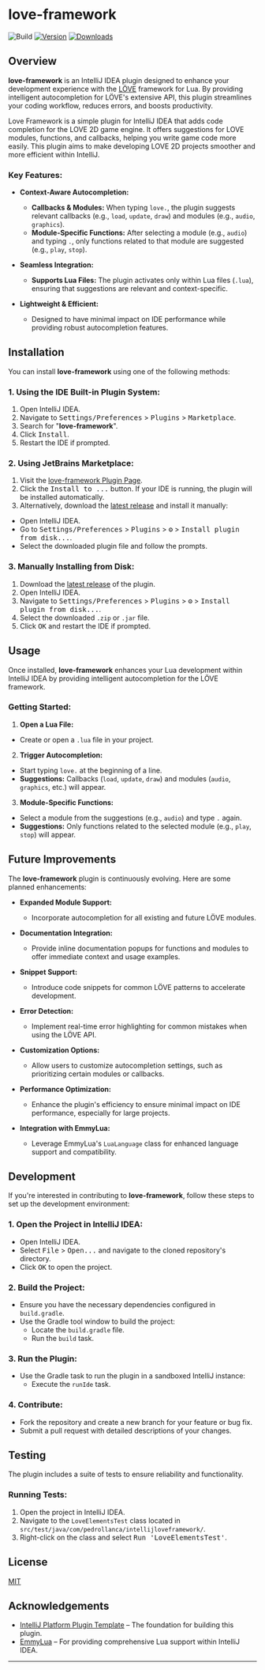 # love-framework

![Build](https://github.com/pedrollanca/intellij-love-framework/workflows/Build/badge.svg)
[![Version](https://img.shields.io/jetbrains/plugin/v/MARKETPLACE_ID.svg)](https://plugins.jetbrains.com/plugin/MARKETPLACE_ID)
[![Downloads](https://img.shields.io/jetbrains/plugin/d/MARKETPLACE_ID.svg)](https://plugins.jetbrains.com/plugin/MARKETPLACE_ID)

## Overview

**love-framework** is an IntelliJ IDEA plugin designed to enhance your development experience with
the [LÖVE](https://love2d.org/) framework for Lua. By providing intelligent autocompletion for LÖVE's extensive API,
this plugin streamlines your coding workflow, reduces errors, and boosts productivity.

<!-- Plugin description -->
Love Framework is a simple plugin for IntelliJ IDEA that adds code completion for the LOVE 2D game engine. It offers
suggestions for LOVE modules, functions, and callbacks, helping you write game code more easily. This plugin aims to
make developing LOVE 2D projects smoother and more efficient within IntelliJ.
<!-- Plugin description end -->

### **Key Features:**

- **Context-Aware Autocompletion:**
  - **Callbacks & Modules:** When typing `love.`, the plugin suggests relevant callbacks (e.g., `load`, `update`,
    `draw`) and modules (e.g., `audio`, `graphics`).
  - **Module-Specific Functions:** After selecting a module (e.g., `audio`) and typing `.`, only functions related to
    that module are suggested (e.g., `play`, `stop`).

- **Seamless Integration:**
  - **Supports Lua Files:** The plugin activates only within Lua files (`.lua`), ensuring that suggestions are relevant
    and context-specific.

- **Lightweight & Efficient:**
  - Designed to have minimal impact on IDE performance while providing robust autocompletion features.

## Installation

You can install **love-framework** using one of the following methods:

### **1. Using the IDE Built-in Plugin System:**

1. Open IntelliJ IDEA.
2. Navigate to <kbd>Settings/Preferences</kbd> > <kbd>Plugins</kbd> > <kbd>Marketplace</kbd>.
3. Search for "**love-framework**".
4. Click <kbd>Install</kbd>.
5. Restart the IDE if prompted.

### **2. Using JetBrains Marketplace:**

1. Visit the [love-framework Plugin Page](https://plugins.jetbrains.com/plugin/MARKETPLACE_ID).
2. Click the <kbd>Install to ...</kbd> button. If your IDE is running, the plugin will be installed automatically.
3. Alternatively, download the [latest release](https://github.com/pedrollanca/intellij-love-framework/releases/latest)
   and install it manually:

- Open IntelliJ IDEA.
- Go to <kbd>Settings/Preferences</kbd> > <kbd>Plugins</kbd> > <kbd>⚙️</kbd> > <kbd>Install plugin from disk...</kbd>.
- Select the downloaded plugin file and follow the prompts.

### **3. Manually Installing from Disk:**

1. Download the [latest release](https://github.com/pedrollanca/intellij-love-framework/releases/latest) of the plugin.
2. Open IntelliJ IDEA.
3. Navigate to <kbd>Settings/Preferences</kbd> > <kbd>Plugins</kbd> > <kbd>⚙️</kbd> > <kbd>Install plugin from
   disk...</kbd>.
4. Select the downloaded `.zip` or `.jar` file.
5. Click <kbd>OK</kbd> and restart the IDE if prompted.

## Usage

Once installed, **love-framework** enhances your Lua development within IntelliJ IDEA by providing intelligent
autocompletion for the LÖVE framework.

### **Getting Started:**

1. **Open a Lua File:**

- Create or open a `.lua` file in your project.

2. **Trigger Autocompletion:**

- Start typing `love.` at the beginning of a line.
- **Suggestions:** Callbacks (`load`, `update`, `draw`) and modules (`audio`, `graphics`, etc.) will appear.

3. **Module-Specific Functions:**

- Select a module from the suggestions (e.g., `audio`) and type `.` again.
- **Suggestions:** Only functions related to the selected module (e.g., `play`, `stop`) will appear.

## Future Improvements

The **love-framework** plugin is continuously evolving. Here are some planned enhancements:

- **Expanded Module Support:**
  - Incorporate autocompletion for all existing and future LÖVE modules.

- **Documentation Integration:**
  - Provide inline documentation popups for functions and modules to offer immediate context and usage examples.

- **Snippet Support:**
  - Introduce code snippets for common LÖVE patterns to accelerate development.

- **Error Detection:**
  - Implement real-time error highlighting for common mistakes when using the LÖVE API.

- **Customization Options:**
  - Allow users to customize autocompletion settings, such as prioritizing certain modules or callbacks.

- **Performance Optimization:**
  - Enhance the plugin's efficiency to ensure minimal impact on IDE performance, especially for large projects.

- **Integration with EmmyLua:**
  - Leverage EmmyLua's `LuaLanguage` class for enhanced language support and compatibility.

## Development

If you're interested in contributing to **love-framework**, follow these steps to set up the development environment:

### **1. Open the Project in IntelliJ IDEA:**

- Open IntelliJ IDEA.
- Select <kbd>File</kbd> > <kbd>Open...</kbd> and navigate to the cloned repository's directory.
- Click <kbd>OK</kbd> to open the project.

### **2. Build the Project:**

- Ensure you have the necessary dependencies configured in `build.gradle`.
- Use the Gradle tool window to build the project:
  - Locate the `build.gradle` file.
  - Run the `build` task.

### **3. Run the Plugin:**

- Use the Gradle task to run the plugin in a sandboxed IntelliJ instance:
  - Execute the `runIde` task.

### **4. Contribute:**

- Fork the repository and create a new branch for your feature or bug fix.
- Submit a pull request with detailed descriptions of your changes.

## Testing

The plugin includes a suite of tests to ensure reliability and functionality.

### **Running Tests:**

1. Open the project in IntelliJ IDEA.
2. Navigate to the `LoveElementsTest` class located in `src/test/java/com/pedrollanca/intellijloveframework/`.
3. Right-click on the class and select <kbd>Run 'LoveElementsTest'</kbd>.

## License

[MIT](LICENSE)

## Acknowledgements

- [IntelliJ Platform Plugin Template](https://github.com/JetBrains/intellij-platform-plugin-template) – The foundation
  for building this plugin.
- [EmmyLua](https://plugins.jetbrains.com/plugin/10896-emmylua) – For providing comprehensive Lua support within
  IntelliJ IDEA.

---
